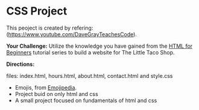 # CSS Project

This peoject is created by refering: (https://www.youtube.com/DaveGrayTeachesCode).

**Your Challenge:** Utilize the knowledge you have gained from the [HTML for Beginners](https://www.youtube.com/playlist?list=PL0Zuz27SZ-6OlAwitnFUubtE93DO-l0vu) tutorial series to build a website for The Little Taco Shop. 

**Directions:**

files: index.html, hours.html, about.html, contact.html and style.css
 
- Emojis, from [Emojipedia](https://emojipedia.org/taco/).
- Project buid on only html and css
- A small project focused on fundamentals of html and css